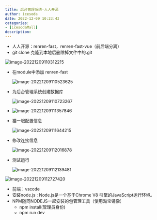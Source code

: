 ```yaml
---
title: 后台管理系统-人人开源
author: icesoda
date: 2022-12-09 10:23:43
categories:
- [icesodaMall]
description:
---
```


- 人人开源：renren-fast，renren-fast-vue（前后端分离）
- git clone 克隆到本地后删除掉文件中的.git

![image-20221209110312215](https://cdn.jsdelivr.net/gh/icesoda105/PicgoWorkspace/img/image-20221209110312215.png)

- 在module中添加 renren-fast

  ![image-20221209110523625](https://cdn.jsdelivr.net/gh/icesoda105/PicgoWorkspace/img/image-20221209110523625.png)

- 为后台管理系统创建数据库

  ![image-20221209110723267](https://cdn.jsdelivr.net/gh/icesoda105/PicgoWorkspace/img/image-20221209110723267.png)

- ![image-20221209111357846](https://cdn.jsdelivr.net/gh/icesoda105/PicgoWorkspace/img/image-20221209111357846.png)

- 猫一眼配置信息

  ![image-20221209111644215](https://cdn.jsdelivr.net/gh/icesoda105/PicgoWorkspace/img/image-20221209111644215.png)

- 修改连接信息

  ![image-20221209112016878](https://cdn.jsdelivr.net/gh/icesoda105/PicgoWorkspace/img/image-20221209112016878.png)

- 测试运行

  ![image-20221209112139481](https://cdn.jsdelivr.net/gh/icesoda105/PicgoWorkspace/img/image-20221209112139481.png)

![image-20221209112727420](https://cdn.jsdelivr.net/gh/icesoda105/PicgoWorkspace/img/image-20221209112727420.png)

- 前端：vscode
- 安装node.js : Node.js是一个基于Chrome V8 引擎的JavaScript运行环境。
- NPM随同NODEJS一起安装的包管理工具（使用淘宝镜像）
  - npm install(管理员身份)
  - npm run dev
  
    